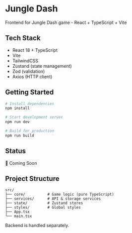 # Jungle Dash

Frontend for Jungle Dash game - React + TypeScript + Vite

## Tech Stack

- React 18 + TypeScript
- Vite
- TailwindCSS
- Zustand (state management)
- Zod (validation)
- Axios (HTTP client)

## Getting Started

```bash
# Install dependencies
npm install

# Start development server
npm run dev

# Build for production
npm run build
```

## Status

🚧 Coming Soon

## Project Structure

```
src/
├── core/          # Game logic (pure TypeScript)
├── services/      # API & storage services
├── state/         # Zustand stores
├── styles/        # Global styles
├── App.tsx
└── main.tsx
```

Backend is handled separately.

